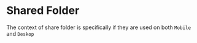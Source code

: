 # Shared Folder

The context of share folder is specifically if they are used on both `Mobile` and `Deskop`
